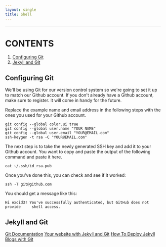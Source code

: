 ```yaml
---
layout: single
title: Shell
---
```


---

# CONTENTS
1. [Configuring Git](#configuring-git)
2. [Jekyll and Git](#jekyll-and-git)

## Configuring Git

We'll be using Git for our version control system so we're going to set it up to match our Github account. If you don't already have a Github account, make sure to register. It will come in handy for the future.

Replace the example name and email address in the following steps with the ones you used for your Github account.

    git config --global color.ui true
    git config --global user.name "YOUR NAME"
    git config --global user.email "YOUR@EMAIL.com"
    ssh-keygen -t rsa -C "YOUR@EMAIL.com"

The next step is to take the newly generated SSH key and add it to your Github account. You want to copy and paste the output of the following command and paste it here.

    cat ~/.ssh/id_rsa.pub

Once you've done this, you can check and see if it worked:

    ssh -T git@github.com

You should get a message like this:

    Hi excid3! You've successfully authenticated, but GitHub does not provide     shell access.

## Jekyll and Git
[Git Documentation](https://help.github.com/articles/using-jekyll-with-pages/)
[Your website with Jekyll and Git](https://tuxette.nathalievilla.org/?p=1403&lang=en)
[How To Deploy Jekyll Blogs with Git](https://www.digitalocean.com/community/tutorials/how-to-deploy-jekyll-blogs-with-git)
